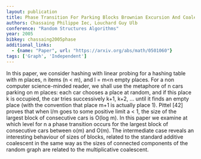 ```yaml
---
layout: publication
title: Phase Transition For Parking Blocks Brownian Excursion And Coalescence
authors: Chassaing Philippe Iec, Louchard Guy Ulb
conference: "Random Structures Algorithms"
year: 2005
bibkey: chassaing2005phase
additional_links:
  - {name: "Paper", url: "https://arxiv.org/abs/math/0501060"}
tags: ['Graph', 'Independent']
---
```

In this paper, we consider hashing with linear probing for a hashing table
with m places, n items (n < m), and l = m<n empty places. For a non computer
science-minded reader, we shall use the metaphore of n cars parking on m
places: each car chooses a place at random, and if this place k is occupied,
the car tries successively k+1, k+2, ... until it finds an empty place (with
the convention that place m+1 is actually place 1). Pittel [42] proves that
when l/m goes to some positive limit a < 1, the size of the largest block of
consecutive cars is O(log m). In this paper we examine at which level for n a
phase transition occurs for the largest block of consecutive cars between o(m)
and O(m). The intermediate case reveals an interesting behaviour of sizes of
blocks, related to the standard additive coalescent in the same way as the
sizes of connected components of the random graph are related to the
multiplicative coalescent.
